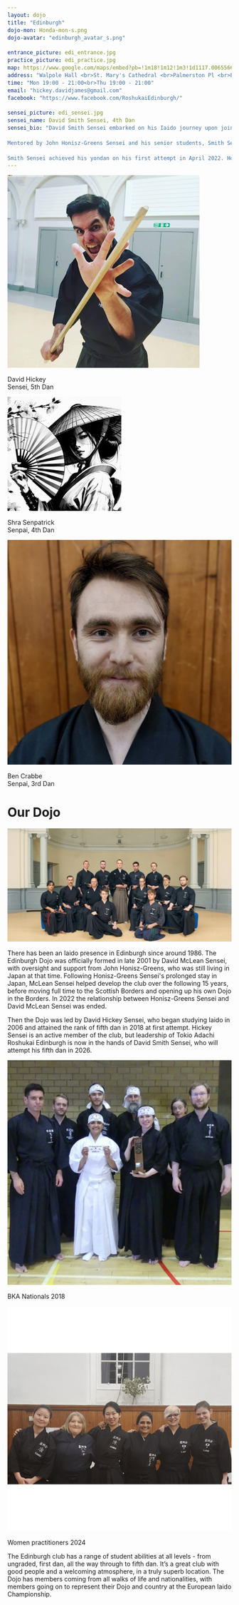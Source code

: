 ```yaml
---
layout: dojo
title: "Edinburgh"
dojo-mon: Honda-mon-s.png
dojo-avatar: "edinburgh_avatar_s.png"

entrance_picture: edi_entrance.jpg
practice_picture: edi_practice.jpg
map: https://www.google.com/maps/embed?pb=!1m18!1m12!1m3!1d1117.0065566849175!2d-3.2193384692072904!3d55.949144630589984!2m3!1f0!2f0!3f0!3m2!1i1024!2i768!4f13.1!3m3!1m2!1s0x4887c7a4d66f67d5%3A0xdbe440d1015fb014!2sWalpole%20Hall!5e0!3m2!1sen!2suk!4v1708710421950!5m2!1sen!2suk
address: "Walpole Hall <br>St. Mary's Cathedral <br>Palmerston Pl <br>Edinburgh, EH12 5AW"
time: "Mon 19:00 - 21:00<br>Thu 19:00 - 21:00"
email: "hickey.davidjames@gmail.com"
facebook: "https://www.facebook.com/RoshukaiEdinburgh/"

sensei_picture: edi_sensei.jpg
sensei_name: David Smith Sensei, 4th Dan
sensei_bio: "David Smith Sensei embarked on his Iaido journey upon joining the Edinburgh Dojo in 2013. Initially driven by a childhood fascination with samurai movies, he soon discovered the depth and intricacy of this martial art, far beyond mere swordplay.<br><br>

Mentored by John Honisz-Greens Sensei and his senior students, Smith Sensei dedicated himself to rigorous training, participating in sessions and seminars both in the UK and internationally. His most enlightening experience to date was a two-week visit to Japan in November 2022, where he trained under the guidance of Honda Sensei at our patron Dojo.<br><br>

Smith Sensei achieved his yondan on his first attempt in April 2022. Holding a BKA Level 1 coaching certification, he subsequently assumed leadership of the Edinburgh Dojo."
---
```

<div class="grid-senpai">
  <div class="senpai-item">
    <img class="teacher-img" src="../assets/images/dojos/hickey-sensei.jpg" alt="David Hickey Sensei">
    <p>David Hickey<br>Sensei, 5th Dan</p>
  </div>
  <div class="senpai-item">
    <img class="teacher-img" src="../assets/images/dojos/avatar_default_f_s.png" alt="Shra Senpatrick Senpai">
    <p>Shra Senpatrick<br>Senpai, 4th Dan</p>
  </div>
  <div class="senpai-item">
    <img class="teacher-img" src="../assets/images/dojos/Ben-Senpai.jpg" alt="Ben Crabbe Senpai">
    <p>Ben Crabbe<br>Senpai, 3rd Dan</p>
  </div>
</div>

# Our Dojo
<div class="image-container single-image-container">
  <img src="../assets/images/dojos/edinburgh-group.jpg" alt="Edinburgh group pic">
</div>

There has been an Iaido presence in Edinburgh since around 1986. The Edinburgh Dojo was officially formed in late 2001 by David McLean Sensei, with oversight and support from John Honisz-Greens, who was still living in Japan at that time. Following Honisz-Greens Sensei's prolonged stay in Japan, McLean Sensei helped develop the club over the following 15 years, before moving full time to the Scottish Borders and opening up his own Dojo in the Borders. In 2022 the relationship between Honisz-Greens Sensei and David McLean Sensei was ended. 

Then the Dojo was led by David Hickey Sensei, who began studying Iaido in 2006 and attained the rank of fifth dan in 2018 at first attempt. Hickey Sensei is an active member of the club, but leadership of Tokio Adachi Roshukai Edinburgh is now in the hands of David Smith Sensei, who will attempt his fifth dan in 2026. 

<div class="image-container grid-image-container">
    <div class="image-with-caption-item">
        <img src="../assets/images/dojos/edinburgh-nats-2018.jpg" alt="BKA Nationals 2018">
        <p>BKA Nationals 2018</p>
    </div>
    <div class="image-with-caption-item">
        <img src="../assets/images/dojos/edi-group-photo-females-2024.jpg" alt="Women practitioners 2024">
        <p>Women practitioners 2024</p>
    </div>
</div>

The Edinburgh club has a range of student abilities at all levels - from ungraded, first dan, all the way through to fifth dan. It’s a great club with good people and a welcoming atmosphere, in a truly superb location. The Dojo has members coming from all walks of life and nationalities, with members going on to represent their Dojo and country at the European Iaido Championship.